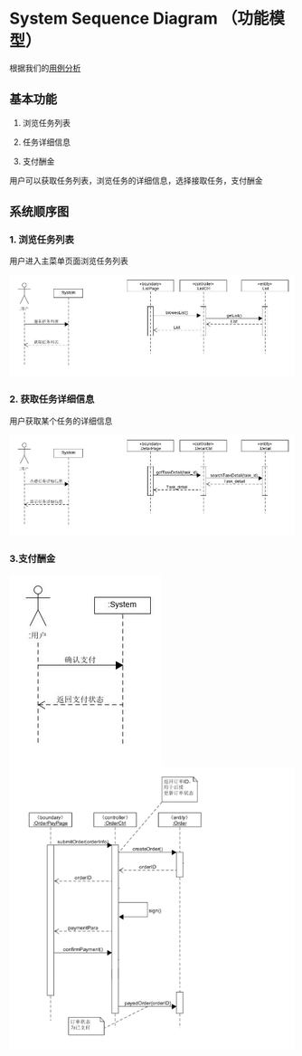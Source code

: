 # System Sequence Diagram （功能模型）

根据我们的[用例分析](https://github.com/haowe-7/Dashboard/blob/master/require_spec/UseCases.md)

## 基本功能

1. 浏览任务列表

3. 任务详细信息

4. 支付酬金


用户可以获取任务列表，浏览任务的详细信息，选择接取任务，支付酬金

## 系统顺序图

### 1. 浏览任务列表

用户进入主菜单页面浏览任务列表

![浏览任务列表](.\img\浏览任务列表.jpg)

### 2. 获取任务详细信息

用户获取某个任务的详细信息

![任务详情](.\img\任务详情.jpg)

### 3.支付酬金

![支付2](.\img\支付2.jpg)![支付](.\img\支付.png)




